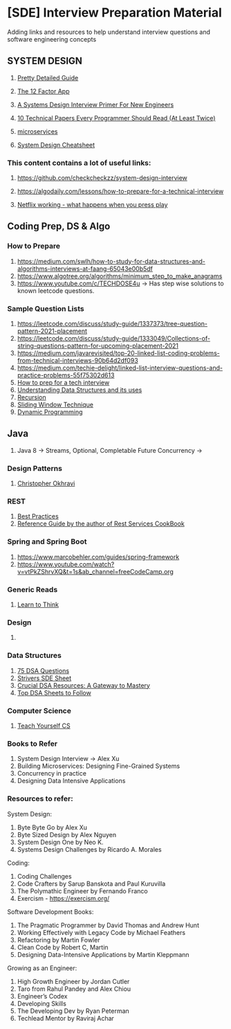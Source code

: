 # [SDE] Interview Preparation Material


Adding links and resources to help understand interview questions and software engineering concepts


## SYSTEM DESIGN

1. [Pretty Detailed Guide](https://github.com/donnemartin/system-design-primer)

1. [The 12 Factor App](https://12factor.net/)

1. [A Systems Design Interview Primer For New Engineers](https://algodaily.com/lessons/a-systems-design-primer-for-new-engineers)

1. [10 Technical Papers Every Programmer Should Read (At Least Twice)](http://blog.fogus.me/2011/09/08/10-technical-papers-every-programmer-should-read-at-least-twice/)

1. [microservices](https://microservices.io/)

1. [System Design Cheatsheet](https://gist.github.com/vasanthk/485d1c25737e8e72759f)


### This content contains a lot of useful links:

1. https://github.com/checkcheckzz/system-design-interview

2. https://algodaily.com/lessons/how-to-prepare-for-a-technical-interview

3. [Netflix working - what happens when you press play](http://highscalability.com/blog/2017/12/11/netflix-what-happens-when-you-press-play.html)


## Coding Prep, DS & Algo

### How to Prepare


1. https://medium.com/swlh/how-to-study-for-data-structures-and-algorithms-interviews-at-faang-65043e00b5df
2. https://www.algotree.org/algorithms/minimum_step_to_make_anagrams
3. https://www.youtube.com/c/TECHDOSE4u -> Has step wise solutions to known leetcode questions.

### Sample Question Lists

1. https://leetcode.com/discuss/study-guide/1337373/tree-question-pattern-2021-placement
1. https://leetcode.com/discuss/study-guide/1333049/Collections-of-string-questions-pattern-for-upcoming-placement-2021
1. https://medium.com/javarevisited/top-20-linked-list-coding-problems-from-technical-interviews-90b64d2df093
1. https://medium.com/techie-delight/linked-list-interview-questions-and-practice-problems-55f75302d613
1. [How to prep for a tech interview](https://algodaily.com/lessons/how-to-prepare-for-a-technical-interview)
1. [Understanding Data Structures and its uses](https://www.interviewbit.com/data-structure-interview-questions/)
1. [Recursion ](https://www.youtube.com/watch?v=IJDJ0kBx2LM)
1. [Sliding Window Technique](https://www.youtube.com/watch?v=MK-NZ4hN7rs)
1. [Dynamic Programming](https://www.youtube.com/watch?v=oBt53YbR9Kk)
  


## Java

1. Java 8 -> Streams, Optional, Completable Future
Concurrency -> 


### Design Patterns

1. [Christopher Okhravi](https://www.youtube.com/channel/UCbF-4yQQAWw-UnuCd2Azfzg)


### REST

1. [Best Practices](https://www.vinaysahni.com/best-practices-for-a-pragmatic-restful-api)
2. [Reference Guide by the author of Rest Services CookBook](https://www.infoq.com/articles/subbu-allamaraju-rest/)



### Spring and Spring Boot

1. https://www.marcobehler.com/guides/spring-framework
2. https://www.youtube.com/watch?v=vtPkZShrvXQ&t=1s&ab_channel=freeCodeCamp.org



### Generic Reads

1. [Learn to Think](http://www.ybrikman.com/writing/2014/05/19/dont-learn-to-code-learn-to-think/)


 
### Design

  1. 
 
### Data Structures


  1. [75 DSA Questions](https://www.techinterviewhandbook.org/)
  2. [Strivers SDE Sheet](https://takeuforward.org/interviews/strivers-sde-sheet-top-coding-interview-problems/)
  3. [Crucial DSA Resources: A Gateway to Mastery](https://leetcode.com/discuss/study-guide/4290613/crucial-dsa-resources-a-gateway-to-mastery-all-types-of-patterns-and-useful-links)
  4. [Top DSA Sheets to Follow](https://www.linkedin.com/pulse/top-dsa-sheets-follow-yash-siwach?trackingId=lKXIKcRsS7mclMg075WqaQ%3D%3D&lipi=urn%3Ali%3Apage%3Ad_flagship3_profile_view_base_recent_activity_content_view%3BbWvmH%2FudToilSDTYiQQ%2Fww%3D%3D)

### Computer Science
  1. [Teach Yourself CS](https://teachyourselfcs.com/)
 
 
 
 
 ### Books to Refer
1. System Design Interview -> Alex Xu
1. Building Microservices: Designing Fine-Grained Systems
1. Concurrency in practice
1. Designing Data Intensive Applications

### Resources to refer:
System Design:
1. Byte Byte Go by Alex Xu
2. Byte Sized Design by Alex Nguyen
3. System Design One by Neo K.
4. Systems Design Challenges by Ricardo A. Morales

Coding:
1. Coding Challenges
2. Code Crafters by Sarup Banskota and Paul Kuruvilla
3. The Polymathic Engineer by Fernando Franco
4. Exercism - https://exercism.org/

Software Development Books:
1. The Pragmatic Programmer by David Thomas and Andrew Hunt
2. Working Effectively with Legacy Code by Michael Feathers
3. Refactoring by Martin Fowler
4. Clean Code by Robert C, Martin
5. Designing Data-Intensive Applications by Martin Kleppmann

Growing as an Engineer:
1. High Growth Engineer by Jordan Cutler
2. Taro from Rahul Pandey and Alex Chiou
3. Engineer’s Codex
4. Developing Skills
5. The Developing Dev by Ryan Peterman
6. Techlead Mentor by Raviraj Achar
